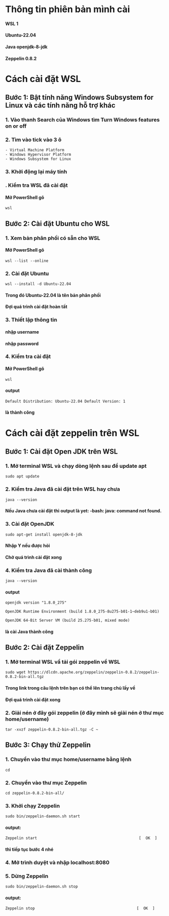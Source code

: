 # Thông tin phiên bản mình cài
#### WSL 1
#### Ubuntu-22.04
#### Java openjdk-8-jdk
#### Zeppelin 0.8.2

# Cách cài đặt WSL
## Bước 1: Bật tính năng Windows Subsystem for Linux và các tính năng hỗ trợ khác
###     1. Vào thanh Search của Windows tìm Turn Windows features on or off
###     2.  Tìm vào tick vào 3 ô
    - Virtual Machine Platform
    - Windows Hypervisor Platform
    - Windows Subsystem for Linux
###     3. Khởi động lại máy tính
###     . Kiểm tra WSL đã cài đặt
#### Mở PowerShell gõ
```wsl```
## Bước 2: Cài đặt Ubuntu cho WSL
###     1. Xem bản phân phối có sẵn cho WSL
#### Mở PowerShell gõ
```wsl --list --online```
###     2. Cài đặt Ubuntu
```wsl --install -d Ubuntu-22.04```
#### Trong đó Ubuntu-22.04 là tên bản phân phối
#### Đợi quá trình cài đặt hoàn tất
###     3. Thiết lập thông tin
#### nhập username
#### nhập password
###     4. Kiểm tra cài đặt
#### Mở PowerShell gõ
```wsl```
#### output
```Default Distribution: Ubuntu-22.04 Default Version: 1``` 
#### là thành công

# Cách cài đặt zeppelin trên WSL
## Bước 1: Cài đặt Open JDK trên WSL
###     1. Mở terminal WSL và chạy dòng lệnh sau để update apt
```sudo apt update```
###     2. Kiểm tra Java đã cài đặt trên WSL hay chưa
```java --version```
#### Nếu Java chưa cài đặt thì output là yet: -bash: java: command not found.
###     3. Cài đặt OpenJDK
```sudo apt-get install openjdk-8-jdk```
#### Nhập Y nếu được hỏi
#### Chờ quá trình cài đặt xong
###     4. Kiểm tra Java đã cài thành công
```java --version```
#### output 
```openjdk version "1.8.0_275"```

```OpenJDK Runtime Environment (build 1.8.0_275-8u275-b01-1~deb9u1-b01)```

```OpenJDK 64-Bit Server VM (build 25.275-b01, mixed mode)```
#### là cài Java thành công

## Bước 2: Cài đặt Zeppelin
###     1. Mở terminal WSL vầ tải gói zeppelin về WSL
```sudo wget https://dlcdn.apache.org/zeppelin/zeppelin-0.8.2/zeppelin-0.8.2-bin-all.tgz```
#### Trong link trong câu lệnh trên bạn có thể lên trang chủ lấy về
#### Đợi quá trình cài đặt xong
###     2. Giải nén ở đây gói zeppelin (ở đây mình sẽ giải nén ở thư mục home/username)
```tar -xvzf zeppelin-0.8.2-bin-all.tgz -C ~```
## Bước 3: Chạy thử Zeppelin 
###     1. Chuyển vào thư mục home/username bằng lệnh
```cd```
###     2. Chuyển vào thư mục Zeppelin 
```cd zeppelin-0.8.2-bin-all/```
###     3. Khởi chạy Zeppelin
```sudo bin/zeppelin-daemon.sh start```
#### output: 
```Zeppelin start                                             [  OK  ]```
#### thì tiếp tục bước 4 nhé
###     4. Mở trình duyệt và nhập localhost:8080
###     5. Dừng Zeppelin
```sudo bin/zeppelin-daemon.sh stop```
#### output: 
```Zeppelin stop                                             [  OK  ]```
